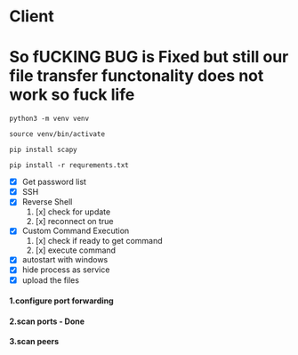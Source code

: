 # Client
# So fUCKING BUG  is Fixed but still our file transfer functonality does not work so fuck life 




```
python3 -m venv venv

source venv/bin/activate

pip install scapy

pip install -r requrements.txt
```

- [x] Get password list
- [x] SSH
- [x] Reverse Shell
  1. [x] check for update
  2. [x] reconnect on true
- [x] Custom Command Execution
  1. [x] check if ready to get command
  2. [x] execute command
- [x] autostart with windows
- [x] hide process as service
- [x] upload the files

#### 1.configure port forwarding
#### 2.scan ports - Done
#### 3.scan peers
